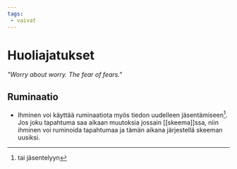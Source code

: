 ```yaml
---
tags:
 - vaivat
---
```

# Huoliajatukset
_"Worry about worry. The fear of fears."_

## Ruminaatio
- Ihminen voi käyttää ruminaatiota myös tiedon uudelleen jäsentämiseen[^jaska]. Jos joku tapahtuma saa aikaan muutoksia jossain [[skeema]]ssa, niin ihminen voi ruminoida tapahtumaa ja tämän aikana järjestellä skeeman uusiksi.

[^jaska]: tai jäsentelyyn